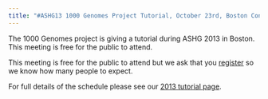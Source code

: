 ```yaml
---
title: "#ASHG13 1000 Genomes Project Tutorial, October 23rd, Boston Convention &amp; Exhibition Center, Meetings Rooms 156ABC"
---
```

                    
The 1000 Genomes project is giving a tutorial during ASHG 2013 in Boston. This meeting is free for the public to attend.

This meeting is free for the public to attend but we ask that you [register](http://www.bc.edu/content/bc/schools/cas/biology/Genomicsregistrationform.html) so we know how many people to expect.

For full details of the schedule please see our [2013 tutorial page](/node/955).
